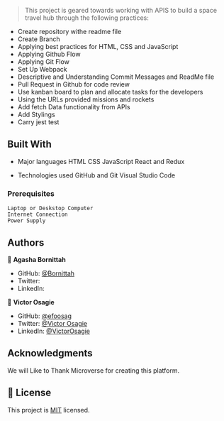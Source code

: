 > This project is geared towards working with APIS to build a space travel hub through the following practices:

- Create repository withe readme file
- Create Branch
- Applying best practices for HTML, CSS and JavaScript
- Applying Github Flow
- Applying Git Flow
- Set Up Webpack
- Descriptive and Understanding Commit Messages and ReadMe file
- Pull Request in Github for code review
- Use kanban board to plan and allocate tasks for the developers
- Using the URLs provided missions and rockets
- Add fetch Data functionality from APIs
- Add Stylings
- Carry jest test

## Built With

- Major languages
  HTML
  CSS
  JavaScript
  React and Redux

- Technologies used
  GitHub and Git
  Visual Studio Code

### Prerequisites

    Laptop or Deskstop Computer
    Internet Connection
    Power Supply

## Authors

👤 **Agasha Bornittah**

- GitHub: [@Bornittah](https://github.com/Bornittah)
- Twitter:
- LinkedIn:

👤 **Victor Osagie**

- GitHub: [@efoosag](https://github.com/efoosag)
- Twitter: [@Victor Osagie](https://www.twitter.com/Victorosagie08)
- LinkedIn: [@VictorOsagie](https://www.linkedin.com/in/victor-osagie-a713ba22b/)

## Acknowledgments

We will Like to Thank Microverse for creating this platform.

## 📝 License

This project is [MIT](./MIT.md) licensed.
